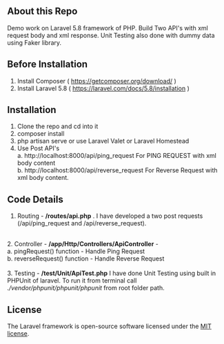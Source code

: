 ## About this Repo
Demo work on Laravel 5.8 framework of PHP. Build Two API's with xml request body and xml response. Unit Testing also done with dummy data using Faker library.

## Before Installation
1. Install Composer ( https://getcomposer.org/download/ )
2. Install Laravel 5.8 ( https://laravel.com/docs/5.8/installation )

## Installation

1. Clone the repo and cd into it
2. composer install
3. php artisan serve or use Laravel Valet or Laravel Homestead
4. Use Post API's <br>
    a. http://localhost:8000/api/ping_request For PING REQUEST with xml body content <br>
    b. http://localhost:8000/api/reverse_request For Reverse Request with xml body content. <br>

## Code Details

1. Routing - <b>/routes/api.php</b> . I have developed a two post requests (/api/ping_request and /api/reverse_request).
<br>
2. Controller - <b>/app/Http/Controllers/ApiController</b> - <br>
    a. pingRequest() function - Handle Ping Request <br>
    b. reverseRequest() function - Handle Reverse Request <br>
<br>
3. Testing - <b>/test/Unit/ApiTest.php</b> I have done Unit Testing using built in PHPUnit of laravel. To run it from terminal call <i>./vendor/phpunit/phpunit/phpunit</i> from root folder path.
<br>

## License

The Laravel framework is open-source software licensed under the [MIT license](https://opensource.org/licenses/MIT).
